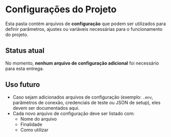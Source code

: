 ﻿# Configurações do Projeto

Esta pasta contém arquivos de **configuração** que podem ser utilizados para definir parâmetros, ajustes ou variáveis necessárias para o funcionamento do projeto.

## Status atual
No momento, **nenhum arquivo de configuração adicional** foi necessário para esta entrega.

## Uso futuro
- Caso sejam adicionados arquivos de configuração (exemplo: `.env`, parâmetros de conexão, credenciais de teste ou JSON de setup), eles devem ser documentados aqui.
- Cada novo arquivo de configuração deve ser listado com:
  - Nome do arquivo
  - Finalidade
  - Como utilizar
